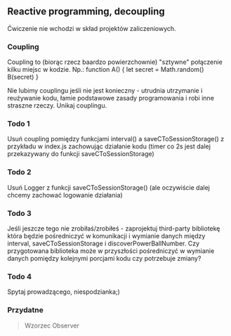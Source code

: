 ## Reactive programming, decoupling
Ćwiczenie nie wchodzi w skład projektów zaliczeniowych.

### Coupling  
Coupling to (biorąc rzecz baardzo powierzchownie) "sztywne" połączenie kilku miejsc w kodzie. Np.:
function A() {
  let secret = Math.random()
  B(secret)
}

Nie lubimy couplingu jeśli nie jest konieczny - utrudnia utrzymanie i reużywanie kodu, łamie podstawowe zasady programowania i robi inne straszne rzeczy. Unikaj couplingu.

### Todo 1
Usuń coupling pomiędzy funkcjami interval() a saveCToSessionStorage() z przykładu w index.js zachowując działanie kodu (timer co 2s jest dalej przekazywany do funkcji saveCToSessionStorage)

### Todo 2
Usuń Logger z funkcji saveCToSessionStorage() (ale oczywiście dalej chcemy zachować logowanie działania)

### Todo 3
Jeśli jeszcze tego nie zrobiłaś/zrobiłeś - zaprojektuj third-party bibliotekę która będzie pośredniczyć w komunikacji i wymianie danych między interval, saveCToSessionStorage i discoverPowerBallNumber. Czy przygotowana biblioteka może w przyszłości pośredniczyć w wymianie danych pomiędzy kolejnymi porcjami kodu czy potrzebuje zmiany?

### Todo 4
Spytaj prowadzącego, niespodzianka;)

### Przydatne
> Wzorzec Observer